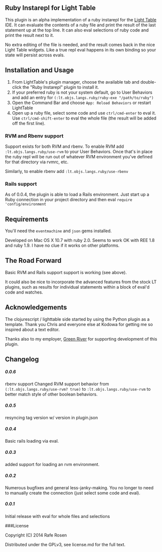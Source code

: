 ## Ruby Instarepl for Light Table

This plugin is an alpha implementation of a ruby instarepl for the [Light Table](http://www.lighttable.com) IDE.  It can evaluate the contents of a ruby file and print the result of the last statement up at the top line.  It can also eval selections of ruby code and print the result next to it.

No extra editing of the file is needed, and the result comes back in the nice Light Table widgets.  Like a true repl eval happens in its own binding so your state will persist across evals.

## Installation and Usage

1.  From LightTable's plugin manager, choose the available tab and double-click the "Ruby Instarepl" plugin to install it.
2.  If your preferred ruby is not your system default, go to User Behaviors and add an entry for `(:lt.objs.langs.ruby/ruby-exe "/path/to/ruby")`
3.  Open the Command Bar and choose `App: Reload Behaviors` or restart LightTable
4.  Open up a ruby file, select some code and use `ctrl/cmd-enter` to eval it.  Use `ctrl/cmd-shift-enter` to eval the whole file (the result will be added off the first line).

### RVM and Rbenv support

Support exists for both RVM and rbenv.  To enable RVM add `:lt.objs.langs.ruby/use-rvm` to your User Behaviors.  Once that's in place the ruby repl will be run out of whatever RVM environment you've defined for that directory via rvmrc, etc.

Similarly, to enable rbenv add `:lt.objs.langs.ruby/use-rbenv`

### Rails support

As of 0.0.4, the plugin is able to load a Rails environment.  Just start up a Ruby connection in your project directory and then eval `require 'config/environment`

## Requirements

You'll need the `eventmachine` and `json` gems installed.

Developed on Mac OS X 10.7 with ruby 2.0.  Seems to work OK with REE 1.8 and ruby 1.9.  I have no clue if it works on other platforms.

## The Road Forward
Basic RVM and Rails support support is working (see above).

It could also be nice to incorporate the advanced features from the stock LT plugins, such as results for individual statements within a block of eval'd code and watches.

## Acknowledgements

The clojurescript / lighttable side started by using the Python plugin as a template.  Thank you Chris and everyone else at Kodowa for getting me so inspired about a text editor.

Thanks also to my employer, [Green River](http://www.greenriver.com) for supporting development of this plugin.

## Changelog

##### 0.0.6

rbenv support
Changed RVM support behavior from `(:lt.objs.langs.ruby/use-rvm? true)` to `:lt.objs.langs.ruby/use-rvm` to better match style of other boolean behaviors.

##### 0.0.5

resyncing tag version w/ version in plugin.json

##### 0.0.4

Basic rails loading via eval.

##### 0.0.3

added support for loading an rvm environment.

##### 0.0.2

Numerous bugfixes and general less-janky-making.  You no longer to need to manually create the connection (just select some code and eval).

#####  0.0.1

Initial release with eval for whole files and selections

###License

Copyright (C) 2014 Rafe Rosen

Distributed under the GPLv3, see license.md for the full text.
